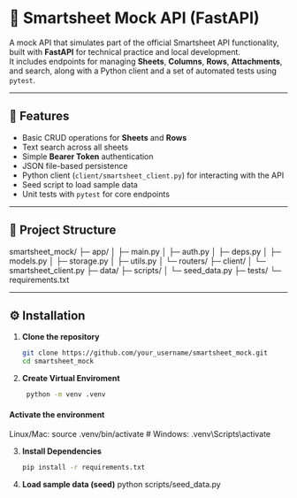 # 📄 Smartsheet Mock API (FastAPI)

A mock API that simulates part of the official Smartsheet API functionality, built with **FastAPI** for technical practice and local development.  
It includes endpoints for managing **Sheets**, **Columns**, **Rows**, **Attachments**, and search, along with a Python client and a set of automated tests using `pytest`.

---

## 🚀 Features

- Basic CRUD operations for **Sheets** and **Rows**
- Text search across all sheets
- Simple **Bearer Token** authentication
- JSON file-based persistence
- Python client (`client/smartsheet_client.py`) for interacting with the API
- Seed script to load sample data
- Unit tests with `pytest` for core endpoints

---

## 📂 Project Structure

smartsheet_mock/
├─ app/
│ ├─ main.py
│ ├─ auth.py
│ ├─ deps.py
│ ├─ models.py
│ ├─ storage.py
│ ├─ utils.py
│ └─ routers/
├─ client/
│ └─ smartsheet_client.py
├─ data/
├─ scripts/
│ └─ seed_data.py
├─ tests/
└─ requirements.txt

---

## ⚙️ Installation

1. **Clone the repository**
    ```bash
    git clone https://github.com/your_username/smartsheet_mock.git
    cd smartsheet_mock
2. **Create Virtual Enviroment**
   ```bash
    python -m venv .venv
#### Activate the environment
Linux/Mac:
    source .venv/bin/activate
    # Windows:
    .venv\Scripts\activate

3. **Install Dependencies**
    ```bash
    pip install -r requirements.txt

4. **Load sample data (seed)**
    python scripts/seed_data.py